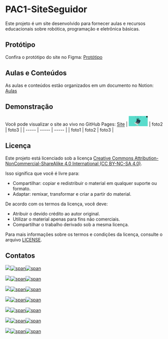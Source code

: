 # PAC1-SiteSeguidor

Este projeto é um site desenvolvido para fornecer aulas e recursos educacionais sobre robótica, programação e eletrônica básicas.

## Protótipo

Confira o protótipo do site no Figma: [Protótipo](inserir-link-do-figma-aqui)

## Aulas e Conteúdos

As aulas e conteúdos estão organizados em um documento no Notion: [Aulas](inserir-link-do-notion-aqui)

## Demonstração

Você pode visualizar o site ao vivo no GitHub Pages: [Site](https://victorrochar.github.io/PAC1-SiteSeguidor/)
| <img src="./READMEsrc/pag1.png" width="60"/> | foto2 | foto3 |
| ----- | ----- | ----- |
| foto1 | foto2 | foto3 |

## Licença

Este projeto está licenciado sob a licença [Creative Commons Attribution-NonCommercial-ShareAlike 4.0 International (CC BY-NC-SA 4.0)](https://creativecommons.org/licenses/by-nc-sa/4.0/).

Isso significa que você é livre para:

- Compartilhar: copiar e redistribuir o material em qualquer suporte ou formato.
- Adaptar: remixar, transformar e criar a partir do material.

De acordo com os termos da licença, você deve:

- Atribuir o devido crédito ao autor original.
- Utilizar o material apenas para fins não comerciais.
- Compartilhar o trabalho derivado sob a mesma licença.

Para mais informações sobre os termos e condições da licença, consulte o arquivo [LICENSE](https://creativecommons.org/licenses/by-nc-sa/4.0/legalcode).


## Contatos

[<img src="https://avatars.githubusercontent.com/u/97479966" width="60"/>![span](https://placehold.co/10x60/FFA500/FFA500.png)![span](https://placehold.co/220x60/000000/FFFFFF/png?text=Victor%20Rocha)](https://victorrochar.github.io)

[<img src="https://avatars.githubusercontent.com/u/86015415" width="60"/>![span](https://placehold.co/10x60/007f3f/007f3f.png)![span](https://placehold.co/220x60/000000/FFFFFF/png?text=Leonardo%20Sakaguti)](https://leosakaguti.github.io)

[<img src="https://avatars.githubusercontent.com/u/61090154" width="60"/>![span](https://placehold.co/10x60/FF0000/FF0000.png)![span](https://placehold.co/220x60/000000/FFFFFF/png?text=Arthur%20Hassuma)](https://arthurhassuma.github.io)

[<img src="https://avatars.githubusercontent.com/u/128716535" width="60"/>![span](https://placehold.co/10x60/800080/800080.png)![span](https://placehold.co/220x60/000000/FFFFFF/png?text=André%20Specht)](https://andreespecht.github.io)

[<img src="https://avatars.githubusercontent.com/u/135883850" width="60"/>![span](https://placehold.co/10x60/0000FF/0000FF.png)![span](https://placehold.co/220x60/000000/FFFFFF/png?text=Pablo%20Schüller)](https://pablitodogremio.github.io)

[<img src="https://avatars.githubusercontent.com/u/127154329" width="60"/>![span](https://placehold.co/10x60/FFFF00/FFFF00.png)![span](https://placehold.co/220x60/000000/FFFFFF/png?text=Nicolas%20Kasteller)](https://nicolaskasteller.github.io)

[<img src="https://avatars.githubusercontent.com/u/" width="60"/>![span](https://placehold.co/10x60/808080/808080.png)![span](https://placehold.co/220x60/000000/FFFFFF/png?text=Endric%20Frühauf)](https://endricfruhauf.github.io)

